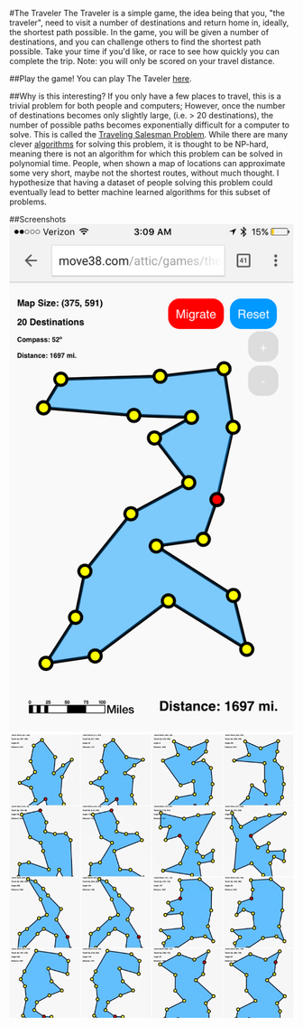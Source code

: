 #The Traveler
The Traveler is a simple game, the idea being that you, "the traveler", need to visit a number of destinations and return home in, ideally, the shortest path possible. In the game, you will be given a number of destinations, and you can challenge others to find the shortest path possible. Take your time if you'd like, or race to see how quickly you can complete the trip. Note: you will only be scored on your travel distance.

##Play the game!
You can play The Taveler [here](http://move38.com/attic/games/theTraveler).

##Why is this interesting?
If you only have a few places to travel, this is a trivial problem for both people and computers; However, once the number of destinations becomes only slightly large, (i.e. > 20 destinations), the number of possible paths becomes exponentially difficult for a computer to solve. This is called the [Traveling Salesman Problem](https://en.wikipedia.org/wiki/Travelling_salesman_problem). While there are many clever [algorithms](https://en.wikipedia.org/wiki/Travelling_salesman_problem#Exact_algorithms) for solving this problem, it is thought to be NP-hard, meaning there is not an algorithm for which this problem can be solved in polynomial time. People, when shown a map of locations can approximate some very short, maybe not the shortest routes, without much thought. I hypothesize that having a dataset of people solving this problem could eventually lead to better machine learned algorithms for this subset of problems.

##Screenshots
![](img/instructions/example_game.png)
![](img/instructions/scoreboard.jpg)
